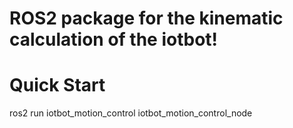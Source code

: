 # ROS2 package for the kinematic calculation of the iotbot!


# Quick Start
ros2 run iotbot_motion_control iotbot_motion_control_node


